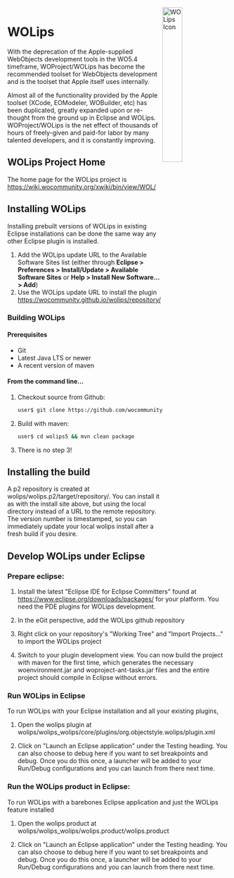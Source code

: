 <img src="https://wiki.wocommunity.org/xwiki/bin/download/WOL/Home/WebHome/icon_256x256.png" alt="WOLips Icon" width="30%" style="float: right;"/>

# WOLips

With the deprecation of the Apple-supplied WebObjects development tools in the WO5.4 timeframe, WOProject/WOLips has become the recommended toolset for WebObjects development and is the toolset that Apple itself uses internally.

Almost all of the functionality provided by the Apple toolset (XCode, EOModeler, WOBuilder, etc) has been duplicated, greatly expanded upon or re-thought from the ground up in Eclipse and WOLips. WOProject/WOLips is the net effect of thousands of hours of freely-given and paid-for labor by many talented developers, and it is constantly improving.

## WOLips Project Home

The home page for the WOLips project is <a href="https://wiki.wocommunity.org/xwiki/bin/view/WOL/">https://wiki.wocommunity.org/xwiki/bin/view/WOL/</a>


## Installing WOLips

Installing prebuilt versions of WOLips in existing Eclipse installations can be done the same way any other Eclipse plugin is installed.


1. Add the WOLips update URL to the Available Software Sites list (either through **Eclipse > Preferences > Install/Update > Available Software Sites** or **Help > Install New Software... > Add**)
2. Use the WOLips update URL to install the plugin <a href="https://wocommunity.github.io/wolips/repository/">https://wocommunity.github.io/wolips/repository/</a>




### Building WOLips

#### Prerequisites
* Git
* Latest Java LTS or newer
* A recent version of maven

#### From the command line...

1. Checkout source from Github:

	```bash
	user$ git clone https://github.com/wocommunity/wolips.git wolips5
	```

2. Build with maven:
	
	```bash
	user$ cd wolips5 && mvn clean package
	```

3. There is no step 3!

## Installing the build

A p2 repository is created at wolips/wolips.p2/target/repository/. You can install it as with the install site above, but using the local directory instead of a URL to the remote repository. The version number is timestamped, so you can immediately update your local wolips install after a fresh build if you desire.

## Develop WOLips under Eclipse

### Prepare eclipse:

1) Install the latest "Eclipse IDE for Eclipse Committers" found at <a href="https://www.eclipse.org/downloads/packages/">https://www.eclipse.org/downloads/packages/</a> for your platform. You need the PDE plugins for WOLips development. 

2) In the eGit perspective, add the WOLips github repository

3) Right click on your repository's "Working Tree" and "Import Projects..." to import the WOLips project
   
4) Switch to your plugin development view. You can now build the project with maven for the first time, which generates the necessary woenvironment.jar and woproject-ant-tasks.jar files and the entire project should compile in Eclipse without errors.


### Run WOLips in Eclipse

To run WOLips with your Eclipse installation and all your existing plugins,

1) Open the wolips plugin at wolips/wolips_wolips/core/plugins/org.objectstyle.wolips/plugin.xml
   
2) Click on "Launch an Eclipse application" under the Testing heading. You can also choose to debug here if you want to set breakpoints and debug. Once you do this once, a launcher will be added to your Run/Debug configurations and you can launch from there next time.

### Run the WOLips product in Eclipse:

To run WOLips with a barebones Eclipse application and just the WOLips feature installed

1) Open the wolips product at wolips/wolips_wolips/wolips.product/wolips.product

2) Click on "Launch an Eclipse application" under the Testing heading. You can also choose to debug here if you want to set breakpoints and debug. Once you do this once, a launcher will be added to your Run/Debug configurations and you can launch from there next time.

